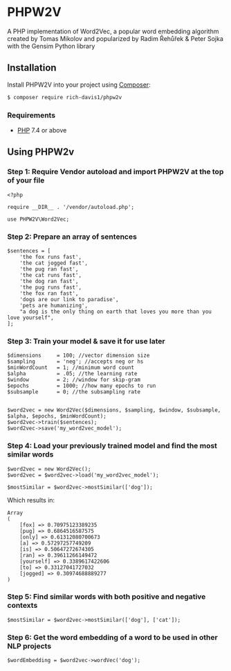 # PHPW2V
A PHP implementation of Word2Vec, a popular word embedding algorithm created by Tomas Mikolov and popularized by Radim Řehůřek &amp; Peter Sojka with the Gensim Python library

## Installation
Install PHPW2V into your project using [Composer](https://getcomposer.org/):
```sh
$ composer require rich-davis1/phpw2v
```

### Requirements
- [PHP](https://php.net/manual/en/install.php) 7.4 or above



## Using PHPW2v


### Step 1: Require Vendor autoload and import PHPW2V at the top of your file

```
<?php

require __DIR__ . '/vendor/autoload.php';

use PHPW2V\Word2Vec;
```


### Step 2: Prepare an array of sentences

```
$sentences = [
    'the fox runs fast',
    'the cat jogged fast',
    'the pug ran fast',
    'the cat runs fast',
    'the dog ran fast',
    'the pug runs fast',
    'the fox ran fast',
    'dogs are our link to paradise',
    'pets are humanizing',
    "a dog is the only thing on earth that loves you more than you love yourself",    
];

```


### Step 3: Train your model & save it for use later

```
$dimensions     = 100; //vector dimension size
$sampling       = 'neg'; //accepts neg or hs
$minWordCount   = 1; //minimum word count
$alpha          = .05; //the learning rate
$window         = 2; //window for skip-gram
$epochs         = 1000; //how many epochs to run
$subsample      = 0; //the subsampling rate


$word2vec = new Word2Vec($dimensions, $sampling, $window, $subsample,  $alpha, $epochs, $minWordCount);
$word2vec->train($sentences);
$word2vec->save('my_word2vec_model');
```


### Step 4: Load your previously trained model and find the most similar words 
```
$word2vec = new Word2Vec();
$word2vec = $word2vec->load('my_word2vec_model');

$mostSimilar = $word2vec->mostSimilar(['dog']);
```

Which results in:
```
Array
(
    [fox] => 0.70975123389235
    [pug] => 0.6864516587575
    [only] => 0.61312080700673
    [a] => 0.57297257749209
    [is] => 0.50647272674305
    [ran] => 0.39611266149472
    [yourself] => 0.3389617422606
    [to] => 0.33127041727032
    [jogged] => 0.30974688889277
)
```


### Step 5: Find similar words with both positive and negative contexts
```
$mostSimilar = $word2vec->mostSimilar(['dog'], ['cat']);
```


### Step 6: Get the word embedding of a word to be used in other NLP projects
```
$wordEmbedding = $word2vec->wordVec('dog');
```


